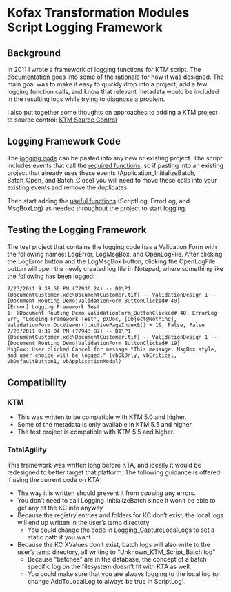 # Kofax Transformation Modules Script Logging Framework

## Background

In 2011 I wrote a framework of logging functions for KTM script.  The [documentation](ScriptLoggingDocumentation.md) goes into some of the rationale for how it was designed.  The main goal was to make it easy to quickly drop into a project, add a few logging function calls, and know that relevant metadata would be included in the resulting logs while trying to diagnose a problem.

I also put together some thoughts on approaches to adding a KTM project to source control: [KTM Source Control](KTMSourceControl.md)

## Logging Framework Code

The [logging code](DevExport/KTM%20Script%20Logging%20Framework.vb) can be pasted into any new or existing project.  The script includes events that call the [required functions](ScriptLoggingDocumentation.md#required-functions), so if pasting into an existing project that already uses these events (Application_InitializeBatch, Batch_Open, and Batch_Close) you will need to move these calls into your existing events and remove the duplicates.

Then start adding the [useful functions](ScriptLoggingDocumentation.md#useful-functions) (ScriptLog, ErrorLog, and MsgBoxLog) as needed throughout the project to start logging.

## Testing the Logging Framework

The test project that contains the logging code has a Validation Form with the following names: LogError, LogMsgBox, and OpenLogFile. After clicking the LogError button and the LogMsgBox button, clicking the OpenLogFile button will open the newly created log file in Notepad, where something like the following has been logged:

    7/23/2011 9:38:56 PM (77936.24) -- D1\P1 (DocumentCustomer.xdc\DocumentCustomer.tif) -- ValidationDesign 1 -- [Document Routing Demo|ValidationForm_ButtonClicked# 40]
    [Error] Logging Framework Test
    1: [Document Routing Demo|ValidationForm_ButtonClicked# 40] ErrorLog Err, "Logging Framework Test", pXDoc, [Object@Nothing], ValidationForm.DocViewer().ActivePageIndex&() + 1&, False, False
    7/23/2011 9:39:04 PM (77943.87) -- D1\P1 (DocumentCustomer.xdc\DocumentCustomer.tif) -- ValidationDesign 1 -- [Document Routing Demo|ValidationForm_ButtonClicked# 19]
    MsgBox: User clicked Cancel for message "This message, MsgBox style, and user choice will be logged." (vbOkOnly, vbCritical, vbDefaultButton1, vbApplicationModal)

## Compatibility

### KTM

* This was written to be compatible with KTM 5.0 and higher.
* Some of the metadata is only available in KTM 5.5 and higher.
* The test project is compatible with KTM 5.5 and higher.

### TotalAgility

This framework was written long before KTA, and ideally it would be redesigned to better target that platform.  The following guidance is offered if using the current code on KTA:

* The way it is written should prevent it from *causing* any errors.
* You don’t need to call Logging_InitializeBatch since it won’t be able to get any of the KC info anyway
* Because the registry entries and folders for KC don’t exist, the local logs will end up written in the user’s temp directory
  * You could change the code in Logging_CaptureLocalLogs to set a static path if you want
* Because the KC XValues don’t exist, batch logs will also write to the user’s temp directory, all writing to “Unknown_KTM_Script_Batch.log”
  * Because "batches" are in the database, the concept of a batch specific log on the filesystem doesn’t fit with KTA as well.
  * You could make sure that you are always logging to the local log (or change AddToLocalLog to always be true in ScriptLog).
